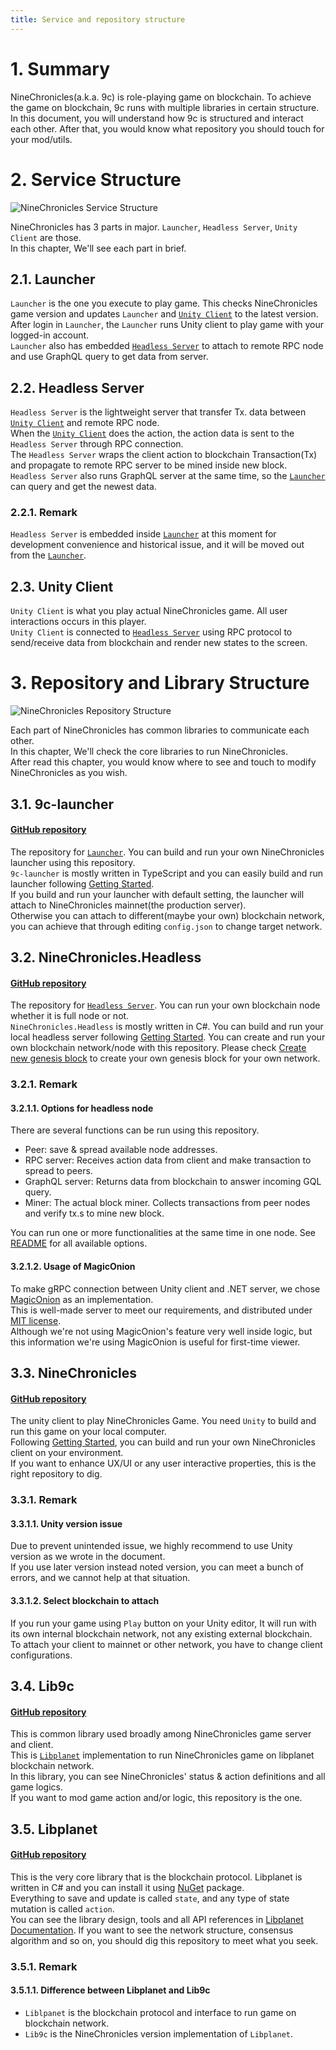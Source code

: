 ```yaml
---
title: Service and repository structure
---
```


# 1. Summary

NineChronicles(a.k.a. 9c) is role-playing game on blockchain. To achieve the game on blockchain, 9c runs with multiple
libraries in certain structure.  
In this document, you will understand how 9c is structured and interact each other. After that, you would know what
repository you should touch for your mod/utils.

# 2. Service Structure

![NineChronicles Service Structure](images/0001_service_structure.png)

NineChronicles has 3 parts in major. `Launcher`, `Headless Server`, `Unity Client` are those.  
In this chapter, We'll see each part in brief.

## 2.1. Launcher

`Launcher` is the one you execute to play game. This checks NineChronicles game version and updates `Launcher`
and [`Unity Client`](#2.3.-Unity-Client) to the latest version.  
After login in `Launcher`, the `Launcher` runs Unity client to play game with your logged-in account.  
`Launcher` also has embedded [`Headless Server`](#2.2.-Headless-Server) to attach to remote RPC node and use GraphQL
query to get data from server.

## 2.2. Headless Server

`Headless Server` is the lightweight server that transfer Tx. data between [`Unity Client`](#2.3.-Unity-Client) and
remote RPC node.  
When the [`Unity Client`](#2.3.-Unity-Client) does the action, the action data is sent to the `Headless Server` through
RPC connection.  
The `Headless Server` wraps the client action to blockchain Transaction(Tx) and propagate to remote RPC server to be
mined inside new block.  
`Headless Server` also runs GraphQL server at the same time, so the [`Launcher`](#2.1.-Launcher) can query and get the
newest data.

### 2.2.1. Remark

`Headless Server` is embedded inside [`Launcher`](#2.1.-Launcher) at this moment for development convenience and
historical issue, and it will be moved out from the [`Launcher`](#2.1.-Launcher).

## 2.3. Unity Client

`Unity Client` is what you play actual NineChronicles game. All user interactions occurs in this player.  
`Unity Client` is connected to [`Headless Server`](#2.2.-Headless-Server) using RPC protocol to send/receive data from
blockchain and render new states to the screen.

# 3. Repository and Library Structure

![NineChronicles Repository Structure](images/0002_repository_structure.png)

Each part of NineChronicles has common libraries to communicate each other.  
In this chapter, We'll check the core libraries to run NineChronicles.  
After read this chapter, you would know where to see and touch to modify NineChronicles as you wish.

## 3.1. 9c-launcher

#### [GitHub repository](https://github.com/planetarium/9c-launcher)

The repository for [`Launcher`](#2.1.-Launcher). You can build and run your own NineChronicles launcher using this repository.  
`9c-launcher` is mostly written in TypeScript and you can easily build and run launcher following [Getting Started](https://github.com/planetarium/9c-launcher/wiki/Getting-Started).  
If you build and run your launcher with default setting, the launcher will attach to NineChronicles mainnet(the production server).  
Otherwise you can attach to different(maybe your own) blockchain network, you can achieve that through editing `config.json` to change target network.

## 3.2. NineChronicles.Headless

#### [GitHub repository](https://github.com/planetarium/NineChronicles.Headless)

The repository for [`Headless Server`](#2.2.-Headless-Server). You can run your own blockchain node whether it is full node or not.  
`NineChronicles.Headless` is mostly written in C#. You can build and run your local headless server
following [Getting Started](https://github.com/planetarium/NineChronicles.Headless/wiki/Getting-Started).
You can create and run your own blockchain network/node with this repository. Please
check [Create new genesis block](https://github.com/planetarium/NineChronicles.Headless/wiki/Create-new-genesis-block)
to create your own genesis block for your own network.

### 3.2.1. Remark
#### 3.2.1.1. Options for headless node
There are several functions can be run using this repository.

- Peer: save & spread available node addresses.
- RPC server: Receives action data from client and make transaction to spread to peers.
- GraphQL server: Returns data from blockchain to answer incoming GQL query.
- Miner: The actual block miner. Collects transactions from peer nodes and verify tx.s to mine new block.

You can run one or more functionalities at the same time in one node.
See [README](https://github.com/planetarium/NineChronicles.Headless/blob/main/README.md) for all available options.

#### 3.2.1.2. Usage of MagicOnion
To make gRPC connection between Unity client and .NET server, we chose [MagicOnion](https://cysharp.github.io/MagicOnion/) as an implementation.  
This is well-made server to meet our requirements, and distributed under [MIT license](https://opensource.org/licenses/MIT).  
Although we're not using MagicOnion's feature very well inside logic, but this information we're using MagicOnion is useful for first-time viewer.

## 3.3. NineChronicles

#### [GitHub repository](https://github.com/planetarium/NineChronicles)

The unity client to play NineChronicles Game. You need `Unity` to build and run this game on your local computer.  
Following [Getting Started](https://github.com/planetarium/NineChronicles/wiki/Get-Started), you can build and run your own NineChronicles client on your environment.  
If you want to enhance UX/UI or any user interactive properties, this is the right repository to dig.

### 3.3.1. Remark

#### 3.3.1.1. Unity version issue

Due to prevent unintended issue, we highly recommend to use Unity version as we wrote in the document.  
If you use later version instead noted version, you can meet a bunch of errors, and we cannot help at that situation.

#### 3.3.1.2. Select blockchain to attach

If you run your game using `Play` button on your Unity editor, It will run with its own internal blockchain network, not any existing external blockchain.  
To attach your client to mainnet or other network, you have to change client configurations.

## 3.4. Lib9c

#### [GitHub repository](https://github.com/planetarium/lib9c)

This is common library used broadly among NineChronicles game server and client.  
This is [`Libplanet`](#3.5.-Libplanet) implementation to run NineChronicles game on libplanet blockchain network.  
In this library, you can see NineChronicles' status & action definitions and all game logics.  
If you want to mod game action and/or logic, this repository is the one.

## 3.5. Libplanet

#### [GitHub repository](https://github.com/planetarium/libplanet)

This is the very core library that is the blockchain protocol. Libplanet is written in C# and you can install it using [NuGet](https://www.nuget.org/packages/Libplanet/) package.  
Everything to save and update is called `state`, and any type of state mutation is called `action`.  
You can see the library design, tools and all API references in [Libplanet Documentation](https://docs.libplanet.io/).
If you want to see the network structure, consensus algorithm and so on, you should dig this repository to meet what you seek.

### 3.5.1. Remark

#### 3.5.1.1. Difference between Libplanet and Lib9c

- `Liblpanet` is the blockchain protocol and interface to run game on blockchain network.
- `Lib9c` is the NineChronicles version implementation of `Libplanet`.
